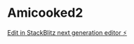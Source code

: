 # Amicooked2

[Edit in StackBlitz next generation editor ⚡️](https://stackblitz.com/~/github.com/mattfrans/Amicooked2)